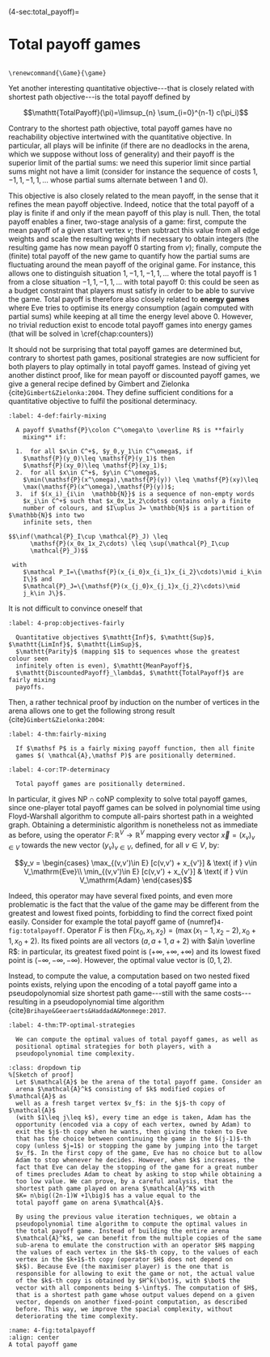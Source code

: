 (4-sec:total_payoff)=
# Total payoff games

```{math}

\renewcommand{\Game}{\game}

```

Yet another interesting quantitative objective---that is closely
related with shortest path objective---is the total payoff defined by

$$\mathtt{TotalPayoff}(\pi)=\limsup_{n} \sum_{i=0}^{n-1} c(\pi_i)$$

Contrary to the shortest path objective, total payoff games have no
reachability objective intertwined with the quantitative objective. In
particular, all plays will be infinite (if there are no deadlocks in
the arena, which we suppose without loss of generality) and their
payoff is the superior limit of the partial sums: we need this
superior limit since partial sums might not have a limit (consider for
instance the sequence of costs $1,-1,1,-1,1,\ldots$ whose partial sums
alternate between $1$ and $0$).

This objective is also closely related to the mean payoff, in the
sense that it refines the mean payoff objective. Indeed, notice that
the total payoff of a play is finite if and only if the mean payoff of
this play is null. Then, the total payoff enables a finer, two-stage
analysis of a game: first, compute the mean payoff of a given start
vertex $v$; then subtract this value from all edge weights and scale
the resulting weights if necessary to obtain integers (the resulting
game has now mean payoff 0 starting from $v$); finally, compute the
(finite) total payoff of the new game to quantify how the partial sums
are fluctuating around the mean payoff of the original game. For
instance, this allows one to distinguish situation
$1,-1,1,-1,1,\ldots$ where the total payoff is $1$ from a close
situation $-1,1,-1,1,\ldots$ with total payoff $0$: this could be seen
as a budget constraint that players must satisfy in order to be able
to survive the game. Total payoff is therefore also closely related to
**energy games** where Eve tries to optimise its energy consumption
(again computed with partial sums) while keeping at all time the
energy level above $0$. However, no trivial reduction exist to encode
total payoff games into energy games (that will be solved
in \cref{chap:counters})

It should not be surprising that total payoff games are determined
but, contrary to shortest path games, positional strategies are now
sufficient for both players to play optimally in total payoff
games. Instead of giving yet another distinct proof, like for
mean payoff or discounted payoff games, we give a general recipe
defined by Gimbert and Zielonka {cite}`Gimbert&Zielonka:2004`. They define
sufficient conditions for a quantitative objective to fulfil the
positional determinacy.

````{prf:definition} Fairly mixing
:label: 4-def:fairly-mixing

  A payoff $\mathsf{P}\colon C^\omega\to \overline R$ is **fairly
    mixing** if:
  
  1.  for all $x\in C^+$, $y_0,y_1\in C^\omega$, if
    $\mathsf{P}(y_0)\leq \mathsf{P}(y_1)$ then
    $\mathsf{P}(xy_0)\leq \mathsf{P}(xy_1)$;
  2.  for all $x\in C^+$, $y\in C^\omega$,
    $\min(\mathsf{P}(x^\omega),\mathsf{P}(y)) \leq \mathsf{P}(xy)\leq
    \max(\mathsf{P}(x^\omega),\mathsf{P}(y))$;
  3.  if $(x_i)_{i\in  \mathbb{N}}$ is a sequence of non-empty words
    $x_i\in C^+$ such that $x_0x_1x_2\cdots$ contains only a finite
    number of colours, and $I\uplus J= \mathbb{N}$ is a partition of $\mathbb{N}$ into two
    infinite sets, then

$$\inf(\mathcal{P}_I\cup \mathcal{P}_J) \leq
      \mathsf{P}(x_0x_1x_2\cdots) \leq \sup(\mathcal{P}_I\cup
      \mathcal{P}_J)$$

 with
    $\mathcal P_I=\{\mathsf{P}(x_{i_0}x_{i_1}x_{i_2}\cdots)\mid i_k\in
    I\}$ and
    $\mathcal{P}_J=\{\mathsf{P}(x_{j_0}x_{j_1}x_{j_2}\cdots)\mid
    j_k\in J\}$.

````

It is not difficult to convince oneself that

````{prf:proposition} Previous objectives are fairly mixing
:label: 4-prop:objectives-fairly

  Quantitative objectives $\mathtt{Inf}$, $\mathtt{Sup}$, $\mathtt{LimInf}$, $\mathtt{LimSup}$,
  $\mathtt{Parity}$ (mapping $1$ to sequences whose the greatest colour seen
  infinitely often is even), $\mathtt{MeanPayoff}$,
  $\mathtt{DiscountedPayoff}_\lambda$, $\mathtt{TotalPayoff}$ are fairly mixing
  payoffs.

````

Then, a rather technical proof by induction on the number of vertices
in the arena allows one to get the following strong result {cite}`Gimbert&Zielonka:2004`:

````{prf:theorem} Fairly mixing induces positional determinacy
:label: 4-thm:fairly-mixing

  If $\mathsf P$ is a fairly mixing payoff function, then all finite
  games $( \mathcal{A},\mathsf P)$ are positionally determined.

````

````{prf:corollary} Total payoff games
:label: 4-cor:TP-determinacy

  Total payoff games are positionally determined.

````

In particular, it gives $\textrm{NP}\cap \textrm{coNP}$ complexity to solve
total payoff games, since one-player total payoff games can be solved
in polynomial time using Floyd-Warshall algorithm to compute all-pairs
shortest path in a weighted graph. Obtaining a deterministic algorithm
is nonetheless not as immediate as before, using the operator
$F\colon  \mathbb{R}^V\to  \mathbb{R}^V$ mapping every vector $\vec x=(x_v)_{v\in V}$
towards the new vector $(y_v)_{v\in V}$, defined, for all $v\in V$,
by:

$$y_v =
  \begin{cases}
    \max_{(v,v')\in E} [c(v,v') + x_{v'}] &
    \text{ if } v\in  V_\mathrm{Eve}\\
    \min_{(v,v')\in E} [c(v,v') + x_{v'}] & \text{ if } v\in  V_\mathrm{Adam}
  \end{cases}$$

Indeed, this operator may have several fixed points, and even more
problematic is the fact that the value of the game may be different
from the greatest and lowest fixed points, forbidding to find the
correct fixed point easily. Consider for example the total payoff game
of {numref}`4-fig:totalpayoff`. Operator $F$ is then
$F(x_0,x_1,x_2) = \big(\max(x_1-1,x_2-2),x_0+1,x_0+2\big)$. Its fixed
points are all vectors $(a,a+1,a+2)$ with $a\in \overline R$: in
particular, its greatest fixed point is $(+\infty, +\infty, +\infty)$
and its lowest fixed point is $(-\infty, -\infty, -\infty)$. However,
the optimal value vector is $(0,1,2)$.

Instead, to compute the value, a computation based on two nested fixed
points exists, relying upon the encoding of a total payoff game into a
pseudopolynomial size shortest path game---still with the same
costs---resulting in a pseudopolynomial time algorithm {cite}`Brihaye&Geeraerts&HaddadA&Monmege:2017`.

````{prf:theorem} Solution of total payoff games
:label: 4-thm:TP-optimal-strategies

  We can compute the optimal values of total payoff games, as well as
  positional optimal strategies for both players, with a
  pseudopolynomial time complexity.

````

````{admonition} Proof
:class: dropdown tip
%[Sketch of proof]
  Let $\mathcal{A}$ be the arena of the total payoff game. Consider an
  arena $\mathcal{A}^k$ consisting of $k$ modified copies of $\mathcal{A}$ as
  well as a fresh target vertex $v_f$: in the $j$-th copy of $\mathcal{A}$
  (with $1\leq j\leq k$), every time an edge is taken, Adam has the
  opportunity (encoded via a copy of each vertex, owned by Adam) to
  exit the $j$-th copy when he wants, then giving the token to Eve
  that has the choice between continuing the game in the $(j-1)$-th
  copy (unless $j=1$) or stopping the game by jumping into the target
  $v_f$. In the first copy of the game, Eve has no choice but to allow
  Adam to stop whenever he decides. However, when $k$ increases, the
  fact that Eve can delay the stopping of the game for a great number
  of times precludes Adam to cheat by asking to stop while obtaining a
  too low value. We can prove, by a careful analysis, that the
  shortest path game played on arena $\mathcal{A}^K$ with
  $K= n\big((2n-1)W +1\big)$ has a value equal to the
  total payoff game on arena $\mathcal{A}$.

  By using the previous value iteration techniques, we obtain a
  pseudopolynomial time algorithm to compute the optimal values in
  the total payoff game. Instead of building the entire arena
  $\mathcal{A}^k$, we can benefit from the multiple copies of the same
  sub-arena to emulate the construction with an operator $H$ mapping
  the values of each vertex in the $k$-th copy, to the values of each
  vertex in the $k+1$-th copy (operator $H$ does not depend on
  $k$). Because Eve (the maximiser player) is the one that is
  responsible for allowing to exit the game or not, the actual value
  of the $k$-th copy is obtained by $H^k(\bot)$, with $\bot$ the
  vector with all components being $-\infty$. The computation of $H$,
  that is a shortest path game whose output values depend on a given
  vector, depends on another fixed-point computation, as described
  before. This way, we improve the spacial complexity, without
  deteriorating the time complexity.

````

```{figure} ./../FigAndAlgos/4-fig:totalpayoff.png
:name: 4-fig:totalpayoff
:align: center
A total payoff game
```

